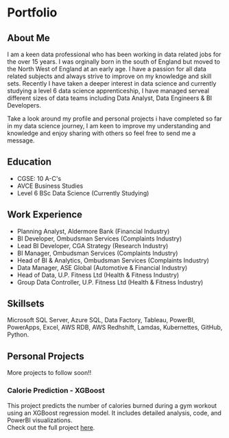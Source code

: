 # Portfolio

## About Me

I am a keen data professional who has been working in data related jobs for the over 15 years. I was orginally born in the south of England but moved to the North West of England at an early age. I have a passion for all data related subjects and always strive to improve on my knowledge and skill sets. Recently I have taken a deeper interest in data science and currently studying a level 6 data science apprenticeship, I have managed serveal different sizes of data teams including Data Analyst, Data Engineers & BI Developers.

Take a look around my profile and personal projects i have completed so far in my data science journey, I am keen to improve my understanding and knowledge and enjoy sharing with others so feel free to send me a message.

## Education

- CGSE: 10 A-C's
- AVCE Business Studies
- Level 6 BSc Data Science (Currently Studying)

## Work Experience

- Planning Analyst, Aldermore Bank (Financial Industry)
- BI Developer, Ombudsman Services (Complaints Industry)
- Lead BI Developer, CGA Strategy (Research Industry)
- BI Manager, Ombudsman Services (Complaints Industry) 
- Head of BI & Analytics, Ombudsman Services (Complaints Industry)
- Data Manager, ASE Global (Automotive & Financial Industry)
- Head of Data, U.P. Fitness Ltd (Health & Fitness Industry)
- Group Data Controller, U.P. Fitness Ltd (Health & Fitness Industry)

## Skillsets

Microsoft SQL Server, Azure SQL, Data Factory, Tableau, PowerBI, PowerApps, Excel, AWS RDB, AWS Redhshift, Lamdas, Kubernettes, GitHub, Python.

## Personal Projects

More projects to follow soon!!

### Calorie Prediction - XGBoost

This project predicts the number of calories burned during a gym workout using an XGBoost regression model. It includes detailed analysis, code, and PowerBI visualizations.  
Check out the full project [here](https://github.com/GordonDoggett-DS/Calories_Prediction).

